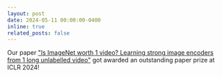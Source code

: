 ```yaml
---
layout: post
date: 2024-05-11 00:00:00-0400
inline: true
related_posts: false
---
```

Our paper ["Is ImageNet worth 1 video? Learning strong image encoders from 1 long unlabelled video"](https://arxiv.org/abs/2310.08584) got awarded an outstanding paper prize at ICLR 2024!